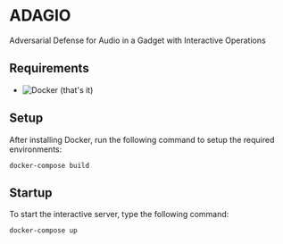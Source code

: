 # ADAGIO
Adversarial Defense for Audio in a Gadget with Interactive Operations


## Requirements
- ![Docker](https://www.docker.com/get-started)
(that's it)


## Setup
After installing Docker, run the following command to setup the required environments:
```
docker-compose build
```


## Startup
To start the interactive server, type the following command:
```
docker-compose up
```
